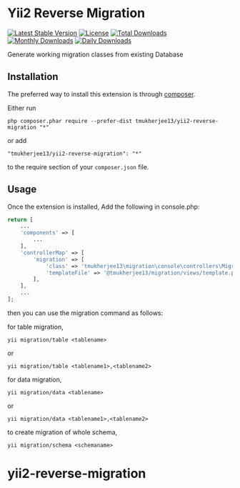 Yii2 Reverse Migration
======================


[![Latest Stable Version](https://poser.pugx.org/tmukherjee13/yii2-reverse-migration/v/stable)](https://packagist.org/packages/tmukherjee13/yii2-reverse-migration)
[![License](https://poser.pugx.org/tmukherjee13/yii2-reverse-migration/license)](https://packagist.org/packages/tmukherjee13/yii2-reverse-migration)
[![Total Downloads](https://poser.pugx.org/tmukherjee13/yii2-reverse-migration/downloads)](https://packagist.org/packages/tmukherjee13/yii2-reverse-migration)
[![Monthly Downloads](https://poser.pugx.org/tmukherjee13/yii2-reverse-migration/d/monthly)](https://packagist.org/packages/tmukherjee13/yii2-reverse-migration)
[![Daily Downloads](https://poser.pugx.org/tmukherjee13/yii2-reverse-migration/d/daily)](https://packagist.org/packages/tmukherjee13/yii2-reverse-migration)


Generate working migration classes from existing Database

Installation
------------

The preferred way to install this extension is through [composer](http://getcomposer.org/download/).

Either run

```
php composer.phar require --prefer-dist tmukherjee13/yii2-reverse-migration "*"
```

or add

```
"tmukherjee13/yii2-reverse-migration": "*"
```

to the require section of your `composer.json` file.


Usage
-----

Once the extension is installed, Add the following in console.php:

```php
return [
    ...
    'components' => [
        ...
    ],
    'controllerMap' => [
        'migration' => [
            'class' => 'tmukherjee13\migration\console\controllers\MigrationController',
            'templateFile' => '@tmukherjee13/migration/views/template.php',
        ],
    ],
    ...
];

```

then you can use the migration command as follows:

for table migration,
```
yii migration/table <tablename>
```
or
```
yii migration/table <tablename1>,<tablename2>

```

for data migration,
```
yii migration/data <tablename>
```
or
```
yii migration/data <tablename1>,<tablename2>

```


to create migration of whole schema,
```
yii migration/schema <schemaname>
```

# yii2-reverse-migration
